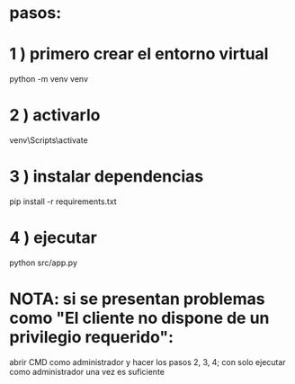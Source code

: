 # pasos:

# 1 ) primero crear el entorno virtual
python -m venv venv

# 2 ) activarlo
venv\Scripts\activate

# 3 ) instalar dependencias
pip install -r requirements.txt

# 4 ) ejecutar 
python src/app.py


# NOTA: si se presentan problemas como "El cliente no dispone de un privilegio requerido":

abrir CMD como administrador y hacer los pasos 2, 3, 4;  con solo ejecutar como administrador una vez es suficiente